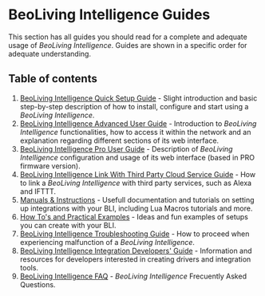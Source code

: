 # BeoLiving Intelligence Guides

This section has all guides you should read for a complete and adequate usage of _BeoLiving Intelligence_. Guides are shown in a specific order for adequate understanding.

## Table of contents

1. [BeoLiving Intelligence Quick Setup Guide](bli-quick-setup-guide.md) - Slight introduction and basic step-by-step description of how to install, configure and start using a _BeoLiving Intelligence_.  
2. [BeoLiving Intelligence Advanced User Guide](/bli-guides/bli_advanced_user_guide/) - Introduction to _BeoLiving Intelligence_ functionalities, how to access it within the network and an explanation regarding different sections of its web interface.
3. [BeoLiving Intelligence Pro User Guide](bli-pro-user-guide/) - Description of _BeoLiving Intelligence_ configuration and usage of its web interface (based in PRO firmware version).
4. [BeoLiving Intelligence Link With Third Party Cloud Service Guide](bli-link-third-party-service.md) - How to link a _BeoLiving Intelligence_ with third party services, such as Alexa and IFTTT.
5. [Manuals & Instructions](/bli-guides/manuals/) - Usefull documentation and tutorials on setting up integrations with your BLI, including Lua Macros tutorials and more.
5. [How To's and Practical Examples](/bli-guides/how-tos/) - Ideas and fun examples of setups you can create with your BLI.
6. [BeoLiving Intelligence Troubleshooting Guide](bli-troubleshooting.md) - How to proceed when experiencing malfunction of a _BeoLiving Intelligence_.
7. [BeoLiving Intelligence Integration Developers' Guide](/bli-guides/developers-guides/) - Information and resources for developers interested in creating drivers and integration tools.
8. [BeoLiving Intelligence FAQ](bli-faq.md) - _BeoLiving Intelligence_ Frecuently Asked Questions.
